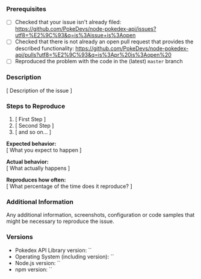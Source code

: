 <!--

Have you read our Code of Conduct? By filing an Issue, you are expected to comply with it, including treating everyone with respect: https://github.com/PokeDevs/node-pokedex-api/blob/master/.github/CODE_OF_CONDUCT.md

-->

### Prerequisites

<!-- Put an X between the brackets on the following lines if you have done the stated step. -->

- [ ] Checked that your issue isn't already filed: <https://github.com/PokeDevs/node-pokedex-api/issues?utf8=%E2%9C%93&q=is%3Aissue+is%3Aopen>
- [ ] Checked that there is not already an open pull request that provides the described functionality: <https://github.com/PokeDevs/node-pokedex-api/pulls?utf8=%E2%9C%93&q=is%3Apr%20is%3Aopen%20>
- [ ] Reproduced the problem with the code in the (latest) `master` branch

### Description

[ Description of the issue ]

### Steps to Reproduce

1. [ First Step ]
2. [ Second Step ]
3. [ and so on... ]

**Expected behavior:**  
[ What you expect to happen ]

**Actual behavior:**  
[ What actually happens ]

**Reproduces how often:**  
[ What percentage of the time does it reproduce? ]

### Additional Information

Any additional information, screenshots, configuration or code samples that might be necessary to reproduce the issue.

### Versions

- Pokedex API Library version: ``
- Operating System (including version): ``
- Node.js version: ``
- npm version: ``
